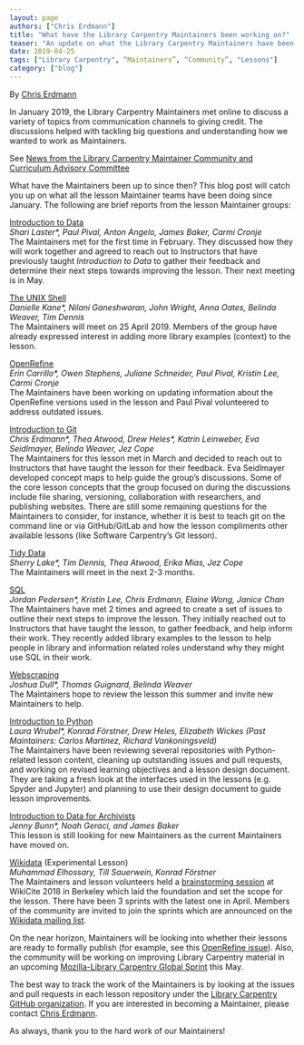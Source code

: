 ```yaml
---
layout: page
authors: ["Chris Erdmann"]
title: "What have the Library Carpentry Maintainers been working on?"
teaser: "An update on what the Library Carpentry Maintainers have been working on since January 2019."
date: 2019-04-25
tags: ["Library Carpentry", “Maintainers”, “Community”, "Lessons"]
category: ["blog"]
---
```


By [Chris Erdmann](https://twitter.com/libcce)

In January 2019, the Library Carpentry Maintainers met online to discuss a variety of topics from communication channels to giving credit. The discussions helped with tackling big questions and understanding how we wanted to work as Maintainers.  

See [News from the Library Carpentry Maintainer Community and Curriculum Advisory Committee](https://librarycarpentry.org/blog/2019/02/news-from-lc-maintainers/)

What have the Maintainers been up to since then? This blog post will catch you up on what all the lesson Maintainer teams have been doing since January. The following are brief reports from the lesson Maintainer groups:  

[Introduction to Data](https://librarycarpentry.org/lc-data-intro/)  
_Shari Laster*, Paul Pival, Anton Angelo, James Baker, Carmi Cronje_  
The Maintainers met for the first time in February. They discussed how they will work together and agreed to reach out to Instructors that have previously taught _Introduction to Data_ to gather their feedback and determine their next steps towards improving the lesson. Their next meeting is in May.  

[The UNIX Shell](https://librarycarpentry.org/lc-shell/)  
_Danielle Kane*, Nilani Ganeshwaran, John Wright, Anna Oates, Belinda Weaver, Tim Dennis_  
The Maintainers will meet on 25 April 2019. Members of the group have already expressed interest in adding more library examples (context) to the lesson.  

[OpenRefine](https://librarycarpentry.org/lc-open-refine/)  
_Erin Carrillo*, Owen Stephens, Juliane Schneider, Paul Pival, Kristin Lee, Carmi Cronje_  
The Maintainers have been working on updating information about the OpenRefine versions used in the lesson and Paul Pival volunteered to address outdated issues.  

[Introduction to Git](https://librarycarpentry.org/lc-git/)  
_Chris Erdmann*, Thea Atwood, Drew Heles*, Katrin Leinweber, Eva Seidlmayer, Belinda Weaver, Jez Cope_  
The Maintainers for this lesson met in March and decided to reach out to Instructors that have taught the lesson for their feedback. Eva Seidlmayer developed concept maps to help guide the group’s discussions. Some of the core lesson concepts that the group focused on during the discussions include file sharing, versioning, collaboration with researchers, and publishing websites. There are still some remaining questions for the Maintainers to consider, for instance, whether it is best to teach git on the command line or via GitHub/GitLab and how the lesson compliments other available lessons (like Software Carpentry’s Git lesson).  

[Tidy Data](https://librarycarpentry.org/lc-spreadsheets/)  
_Sherry Lake*, Tim Dennis, Thea Atwood, Erika Mias, Jez Cope_  
The Maintainers will meet in the next 2-3 months.  

[SQL](https://librarycarpentry.org/lc-sql/)  
_Jordan Pedersen*, Kristin Lee, Chris Erdmann, Elaine Wong, Janice Chan_  
The Maintainers have met 2 times and agreed to create a set of issues to outline their next steps to improve the lesson. They initially reached out to Instructors that have taught the lesson, to gather feedback, and help inform their work. They recently added library examples to the lesson to help people in library and information related roles understand why they might use SQL in their work.

[Webscraping](https://librarycarpentry.org/lc-webscraping/)  
_Joshua Dull*, Thomas Guignard, Belinda Weaver_  
The Maintainers hope to review the lesson this summer and invite new Maintainers to help.  

[Introduction to Python](https://librarycarpentry.org/lc-python-intro/)  
_Laura Wrubel*, Konrad Förstner, Drew Heles, Elizabeth Wickes (Past Maintainers: Carlos Martinez, Richard Vankoningsveld)_  
The Maintainers have been reviewing several repositories with Python-related lesson content, cleaning up outstanding issues and pull requests, and working on revised learning objectives and a lesson design document. They are taking a fresh look at the interfaces used in the lessons (e.g. Spyder and Jupyter) and planning to use their design document to guide lesson improvements.  

[Introduction to Data for Archivists](https://librarycarpentry.org/lc-data-intro-archives/)  
_Jenny Bunn*, Noah Geraci, and James Baker_  
This lesson is still looking for new Maintainers as the current Maintainers have moved on.  

[Wikidata](https://librarycarpentry.org/lc-wikidata/) (Experimental Lesson)  
_Muhammad Elhossary, Till Sauerwein, Konrad Förstner_  
The Maintainers and lesson volunteers held a [brainstorming session](https://meta.wikimedia.org/wiki/WikiCite_2018/Program/Tamalpais_3B_-_WikiCite_in_education) at WikiCite 2018 in Berkeley which laid the foundation and set the scope for the lesson. There have been 3 sprints with the latest one in April. Members of the community are invited to join the sprints which are announced on the [Wikidata mailing list](https://lists.wikimedia.org/mailman/listinfo/wikidata).

On the near horizon, Maintainers will be looking into whether their lessons are ready to formally publish (for example, see this [OpenRefine issue](https://github.com/LibraryCarpentry/lc-open-refine/issues/40)). Also, the community will be working on improving Library Carpentry material in an upcoming [Mozilla-Library Carpentry Global Sprint](https://librarycarpentry.org/blog/2019/03/lc-mozilla-global-sprint/) this May.

The best way to track the work of the Maintainers is by looking at the issues and pull requests in each lesson repository under the [Library Carpentry GitHub organization](https://github.com/LibraryCarpentry). If you are interested in becoming a Maintainer, please contact [Chris Erdmann](mailto:Christopher.Erdmann@ucop.edu).

As always, thank you to the hard work of our Maintainers!
